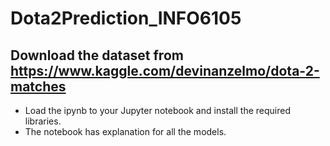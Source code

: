 # Dota2Prediction_INFO6105


## Download the dataset from https://www.kaggle.com/devinanzelmo/dota-2-matches

* Load the ipynb to your Jupyter notebook and install the required libraries.
* The notebook has explanation for all the models.
